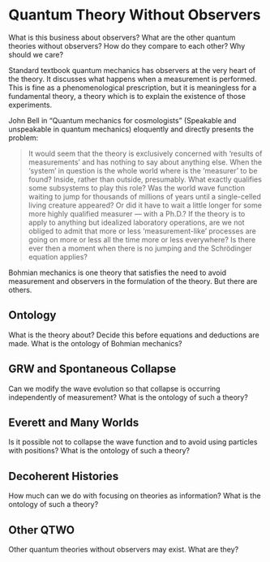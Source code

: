 # Quantum Theory Without Observers

What is this business about observers? What are the other quantum theories without observers? How do they compare to each other? Why should we care?

Standard textbook quantum mechanics has observers at the very heart of the theory. It discusses what happens when a measurement is performed. This is fine as a phenomenological prescription, but it is meaningless for a fundamental theory, a theory which is to explain the existence of those experiments.

John Bell in “Quantum mechanics for cosmologists” (Speakable and unspeakable in quantum mechanics) eloquently and directly presents the problem:

> It would seem that the theory is exclusively concerned with ‘results of measurements’ and has nothing to say about anything else. When the ‘system’ in question is the whole world where is the ‘measurer’ to be found? Inside, rather than outside, presumably. What exactly qualifies some subsystems to play this role? Was the world wave function waiting to jump for thousands of millions of years until a single-celled living creature appeared? Or did it have to wait a little longer for some more highly qualified measurer — with a Ph.D.? If the theory is to apply to anything but idealized laboratory operations, are we not obliged to admit that more or less ‘measurement-like’ processes are going on more or less all the time more or less everywhere? Is there ever then a moment when there is no jumping and the Schrödinger equation applies?

Bohmian mechanics is one theory that satisfies the need to avoid measurement and observers in the formulation of the theory. But there are others.

## Ontology

What is the theory about? Decide this before equations and deductions are made.  What is the ontology of Bohmian mechanics?

## GRW and Spontaneous Collapse

Can we modify the wave evolution so that collapse is occurring independently of measurement? What is the ontology of such a theory?

## Everett and Many Worlds

Is it possible not to collapse the wave function and to avoid using particles with positions? What is the ontology of such a theory?

## Decoherent Histories

How much can we do with focusing on theories as information? What is the ontology of such a theory?

## Other QTWO

Other quantum theories without observers may exist. What are they?
